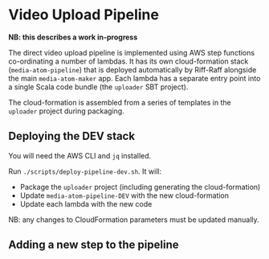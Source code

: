 # Video Upload Pipeline

**NB: this describes a work in-progress**

The direct video upload pipeline is implemented using AWS step functions co-ordinating
a number of lambdas. It has its own cloud-formation stack (`media-atom-pipeline`) that
is deployed automatically by Riff-Raff alongside the main `media-atom-maker` app. Each
lambda has a separate entry point into a single Scala code bundle (the `uploader` SBT
project).

The cloud-formation is assembled from a series of templates in the `uploader` project
during packaging.

## Deploying the DEV stack

You will need the AWS CLI and `jq` installed.

Run `./scripts/deploy-pipeline-dev.sh`. It will:

- Package the `uploader` project (including generating the cloud-formation)
- Update `media-atom-pipeline-DEV` with the new cloud-formation
- Update each lambda with the new code

NB: any changes to CloudFormation parameters must be updated manually.

## Adding a new step to the pipeline
